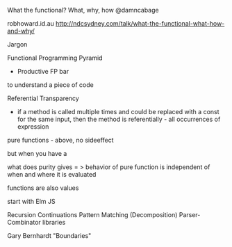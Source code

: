 What the functional? What, why, how
@damncabage

robhoward.id.au
http://ndcsydney.com/talk/what-the-functional-what-how-and-why/

Jargon


Functional Programming Pyramid
- Productive FP bar

to understand a piece of code

Referential Transparency
- if a method is called multiple times and could be replaced with a const for the same input, then the method is referentially - all occurrences of expression 

pure functions - above, no sideeffect

but when you have a 

what does purity gives = > behavior of pure function is independent of when and where it is evaluated

functions are also values

start with Elm JS

Recursion
Continuations
Pattern Matching (Decomposition)
Parser-Combinator libraries


Gary Bernhardt "Boundaries"
